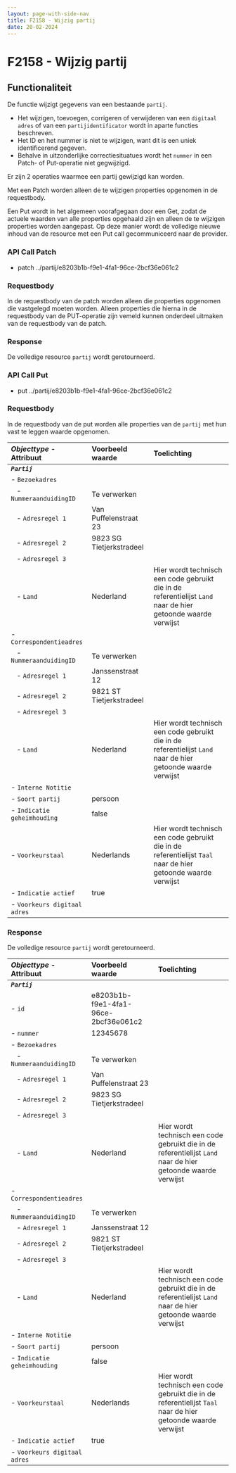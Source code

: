 ```yaml
---
layout: page-with-side-nav
title: F2158 - Wijzig partij
date: 20-02-2024
---
```


# F2158 - Wijzig partij

## Functionaliteit

De functie wijzigt gegevens van een bestaande `partij`. 

- Het wijzigen, toevoegen, corrigeren of verwijderen van een `digitaal adres` of van een `partijidentificator` wordt in aparte functies beschreven.
- Het ID en het nummer is niet te wijzigen, want dit is een uniek identificerend gegeven.
- Behalve in uitzonderlijke correctiesituatues wordt het `nummer` in een Patch- of Put-operatie niet gegwijzigd.

Er zijn 2 operaties waarmee een partij gewijzigd kan worden. 

Met een Patch worden alleen de te wijzigen properties opgenomen in de requestbody. 

Een Put wordt in het algemeen voorafgegaan door een Get, zodat de actuele waarden van alle properties opgehaald zijn en alleen de te wijzigen properties worden aangepast. Op deze manier wordt de volledige nieuwe inhoud van de resource met een Put call gecommuniceerd naar de provider. 

### API Call Patch

- patch ../partij/e8203b1b-f9e1-4fa1-96ce-2bcf36e061c2

### Requestbody

In de requestbody van de patch worden alleen die properties opgenomen die vastgelegd moeten worden. 
Alleen properties die hierna in de requestbody van de PUT-operatie zijn vemeld kunnen onderdeel uitmaken van de requestbody van de patch. 

### Response

De volledige resource `partij` wordt geretourneerd. 

### API Call Put

- put ../partij/e8203b1b-f9e1-4fa1-96ce-2bcf36e061c2

### Requestbody

In de requestbody van de put worden alle properties van de `partij` met hun vast te leggen waarde opgenomen. 

| ***Objecttype*** - Attribuut | Voorbeeld waarde | Toelichting |
| :----------- | :----------- | :----------- |
| ***`Partij`*** | | |
| - `Bezoekadres` | | |
|&nbsp;&nbsp; - `NummeraanduidingID` | Te verwerken | | 
|&nbsp;&nbsp; - `Adresregel 1` | Van Puffelenstraat 23 | |
|&nbsp;&nbsp; - `Adresregel 2` | 9823 SG Tietjerkstradeel | |
|&nbsp;&nbsp; - `Adresregel 3` | | |
|&nbsp;&nbsp; - `Land` | Nederland | Hier wordt technisch een code gebruikt die in de referentielijst `Land` naar de hier getoonde waarde verwijst |
| - `Correspondentieadres` | | |
|&nbsp;&nbsp; - `NummeraanduidingID` | Te verwerken | | 
|&nbsp;&nbsp; - `Adresregel 1` | Janssenstraat 12 | |
|&nbsp;&nbsp; - `Adresregel 2` | 9821 ST Tietjerkstradeel | |
|&nbsp;&nbsp; - `Adresregel 3` | | |
|&nbsp;&nbsp; - `Land` | Nederland | Hier wordt technisch een code gebruikt die in de referentielijst `Land` naar de hier getoonde waarde verwijst |
| - `Interne Notitie ` | | |
| - `Soort partij` | persoon | |
| - `Indicatie geheimhouding` | false | |
| - `Voorkeurstaal` | Nederlands | Hier wordt technisch een code gebruikt die in de referentielijst `Taal` naar de hier getoonde waarde verwijst |
| - `Indicatie actief` | true | | 
| - `Voorkeurs digitaal adres` | | |

### Response

De volledige resource `partij` wordt geretourneerd. 

| ***Objecttype*** - Attribuut | Voorbeeld waarde | Toelichting |
| :----------- | :----------- | :----------- |
| ***`Partij`*** | | |
| - `id` | e8203b1b-f9e1-4fa1-96ce-2bcf36e061c2 | |
| - `nummer` | 12345678 | | 
| - `Bezoekadres` | | |
|&nbsp;&nbsp; - `NummeraanduidingID` | Te verwerken | | 
|&nbsp;&nbsp; - `Adresregel 1` | Van Puffelenstraat 23 | |
|&nbsp;&nbsp; - `Adresregel 2` | 9823 SG Tietjerkstradeel | |
|&nbsp;&nbsp; - `Adresregel 3` | | |
|&nbsp;&nbsp; - `Land` | Nederland | Hier wordt technisch een code gebruikt die in de referentielijst `Land` naar de hier getoonde waarde verwijst |
| - `Correspondentieadres` | | |
|&nbsp;&nbsp; - `NummeraanduidingID` | Te verwerken | | 
|&nbsp;&nbsp; - `Adresregel 1` | Janssenstraat 12 | |
|&nbsp;&nbsp; - `Adresregel 2` | 9821 ST Tietjerkstradeel | |
|&nbsp;&nbsp; - `Adresregel 3` | | |
|&nbsp;&nbsp; - `Land` | Nederland | Hier wordt technisch een code gebruikt die in de referentielijst `Land` naar de hier getoonde waarde verwijst |
| - `Interne Notitie ` | | |
| - `Soort partij` | persoon | |
| - `Indicatie geheimhouding` | false | |
| - `Voorkeurstaal` | Nederlands | Hier wordt technisch een code gebruikt die in de referentielijst `Taal` naar de hier getoonde waarde verwijst |
| - `Indicatie actief` | true | | 
| - `Voorkeurs digitaal adres` | | |
